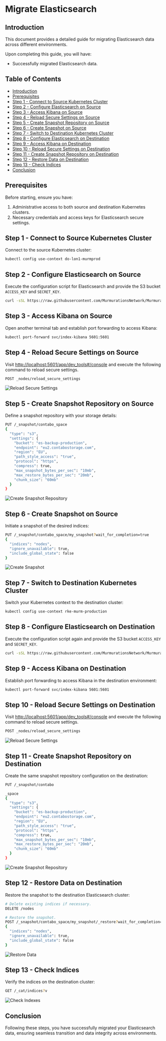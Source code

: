 # Migrate Elasticsearch

## Introduction

This document provides a detailed guide for migrating Elasticsearch data across different environments.

Upon completing this guide, you will have:

- Successfully migrated Elasticsearch data.

## Table of Contents

- [Introduction](#introduction)
- [Prerequisites](#prerequisites)
- [Step 1 - Connect to Source Kubernetes Cluster](#step-1---connect-to-source-kubernetes-cluster)
- [Step 2 - Configure Elasticsearch on Source](#step-2---configure-elasticsearch-on-source)
- [Step 3 - Access Kibana on Source](#step-3---access-kibana-on-source)
- [Step 4 - Reload Secure Settings on Source](#step-4---reload-secure-settings-on-source)
- [Step 5 - Create Snapshot Repository on Source](#step-5---create-snapshot-repository-on-source)
- [Step 6 - Create Snapshot on Source](#step-6---create-snapshot-on-source)
- [Step 7 - Switch to Destination Kubernetes Cluster](#step-7---switch-to-destination-kubernetes-cluster)
- [Step 8 - Configure Elasticsearch on Destination](#step-8---configure-elasticsearch-on-destination)
- [Step 9 - Access Kibana on Destination](#step-9---access-kibana-on-destination)
- [Step 10 - Reload Secure Settings on Destination](#step-10---reload-secure-settings-on-destination)
- [Step 11 - Create Snapshot Repository on Destination](#step-11---create-snapshot-repository-on-destination)
- [Step 12 - Restore Data on Destination](#step-12---restore-data-on-destination)
- [Step 13 - Check Indices](#step-13---check-indices)
- [Conclusion](#conclusion)

## Prerequisites

Before starting, ensure you have:

1. Administrative access to both source and destination Kubernetes clusters.
2. Necessary credentials and access keys for Elasticsearch secure settings.

## Step 1 - Connect to Source Kubernetes Cluster

Connect to the source Kubernetes cluster:

```bash
kubectl config use-context do-lon1-murmprod
```

## Step 2 - Configure Elasticsearch on Source

Execute the configuration script for Elasticsearch and provide the S3 bucket `ACCESS_KEY` and `SECRET_KEY`.

```bash
curl -sSL https://raw.githubusercontent.com/MurmurationsNetwork/MurmurationsServices/main/scripts/configure-elasticsearch.sh | bash
```

## Step 3 - Access Kibana on Source

Open another terminal tab and establish port forwarding to access Kibana:

```bash
kubectl port-forward svc/index-kibana 5601:5601
```

## Step 4 - Reload Secure Settings on Source

Visit [http://localhost:5601/app/dev_tools#/console](http://localhost:5601/app/dev_tools#/console) and execute the following command to reload secure settings.

```bash
POST _nodes/reload_secure_settings
```

![Reload Secure Settings](./assets/images/reload-secure-settings.png)

## Step 5 - Create Snapshot Repository on Source

Define a snapshot repository with your storage details:

```bash
PUT /_snapshot/contabo_space
{
  "type": "s3",
  "settings": {
    "bucket": "es-backup-production",
    "endpoint": "eu2.contabostorage.com",
    "region": "EU",
    "path_style_access": "true",
    "protocol": "https",
    "compress": true,
    "max_snapshot_bytes_per_sec": "10mb",
    "max_restore_bytes_per_sec": "20mb",
    "chunk_size": "60mb"
  }
}
```

![Create Snapshot Repository](./assets/images/create-snapshot-repository.png)

## Step 6 - Create Snapshot on Source

Initiate a snapshot of the desired indices:

```bash
PUT /_snapshot/contabo_space/my_snapshot?wait_for_completion=true
{
  "indices": "nodes",
  "ignore_unavailable": true,
  "include_global_state": false
}
```

![Create Snapshot](./assets/images/create-snapshot.png)

## Step 7 - Switch to Destination Kubernetes Cluster

Switch your Kubernetes context to the destination cluster:

```bash
kubectl config use-context rke-murm-production
```

## Step 8 - Configure Elasticsearch on Destination

Execute the configuration script again and provide the S3 bucket `ACCESS_KEY` and `SECRET_KEY`.

```bash
curl -sSL https://raw.githubusercontent.com/MurmurationsNetwork/MurmurationsServices/main/scripts/configure-elasticsearch.sh | bash
```

## Step 9 - Access Kibana on Destination

Establish port forwarding to access Kibana in the destination environment:

```bash
kubectl port-forward svc/index-kibana 5601:5601
```

## Step 10 - Reload Secure Settings on Destination

Visit [http://localhost:5601/app/dev_tools#/console](http://localhost:5601/app/dev_tools#/console) and execute the following command to reload secure settings.

```bash
POST _nodes/reload_secure_settings
```

![Reload Secure Settings](./assets/images/reload-secure-settings.png)

## Step 11 - Create Snapshot Repository on Destination

Create the same snapshot repository configuration on the destination:

```bash
PUT /_snapshot/contabo

_space
{
  "type": "s3",
  "settings": {
    "bucket": "es-backup-production",
    "endpoint": "eu2.contabostorage.com",
    "region": "EU",
    "path_style_access": "true",
    "protocol": "https",
    "compress": true,
    "max_snapshot_bytes_per_sec": "10mb",
    "max_restore_bytes_per_sec": "20mb",
    "chunk_size": "60mb"
  }
}
```

![Create Snapshot Repository](./assets/images/create-snapshot-repository.png)

## Step 12 - Restore Data on Destination

Restore the snapshot to the destination Elasticsearch cluster:

```bash
# Delete existing indices if necessary.
DELETE /nodes

# Restore the snapshot.
POST /_snapshot/contabo_space/my_snapshot/_restore?wait_for_completion=true
{
  "indices": "nodes",
  "ignore_unavailable": true,
  "include_global_state": false
}
```

![Restore Data](./assets/images/restore-data.png)

## Step 13 - Check Indices

Verify the indices on the destination cluster:

```bash
GET /_cat/indices?v
```

![Check Indexes](./assets/images/check-indexes.png)

## Conclusion

Following these steps, you have successfully migrated your Elasticsearch data, ensuring seamless transition and data integrity across environments.

